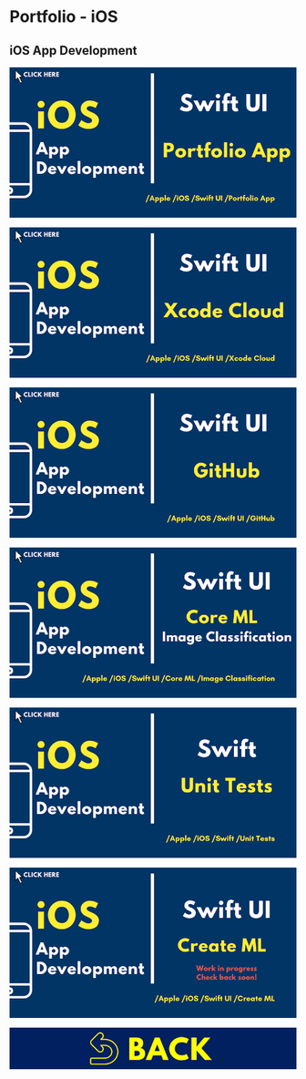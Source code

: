 
# Portfolio - iOS

## iOS App Development

[![iOS01](../images/covers/IOS01.png)](../jupyter_notebooks/iOS_Portfolio.ipynb)

[![iOS02](../images/covers/IOS02.png)](../jupyter_notebooks/iOS_Xcode_Cloud.ipynb)

[![iOS03](../images/covers/IOS03.png)](../jupyter_notebooks/iOS_GitHub.ipynb)

[![iOS04](../images/covers/IOS04.png)](../jupyter_notebooks/iOS_CoreML.ipynb)

[![iOS05](../images/covers/IOS05.png)](../jupyter_notebooks/iOS_UnitTests.ipynb)

![iOS06](../images/covers/IOS06.png)

[![HOM00](../images/covers/BCK.png)](../README.md)